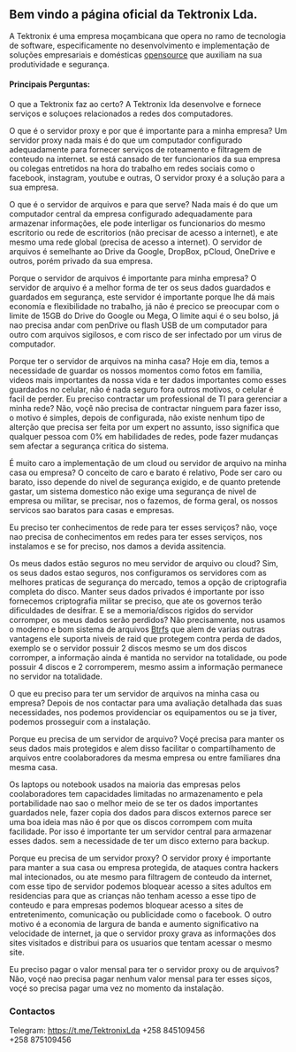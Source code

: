 ## Bem vindo a página oficial da Tektronix Lda.

A Tektronix é uma empresa moçambicana  que opera no  ramo de tecnologia de software, especificamente no desenvolvimento e implementação de soluções empresariais e domésticas [opensource](https://en.wikipedia.org/wiki/Open_source) que auxiliam na sua produtividade e segurança.


#### Principais Perguntas:

 O que a Tektronix faz ao certo?
A Tektronix lda desenvolve e fornece serviços e soluçoes relacionados a redes dos computadores.

 O que é o servidor proxy e por que é importante para a minha empresa?
Um servidor proxy nada mais é do que um computador configurado adequadamente para fornecer serviços de roteamento e filtragem de conteudo na internet. se está cansado de ter funcionarios da sua empresa ou colegas entretidos na hora do trabalho em redes sociais como o facebook, instagram, youtube e outras, O servidor proxy é a solução para a sua empresa.

O que é o servidor de arquivos e para que serve?
Nada mais é do que um computador central da empresa configurado adequadamente para armazenar informações, ele pode interligar os funcionarios do mesmo escritorio ou rede de escritorios (não precisar de acesso a internet), e ate mesmo uma rede global (precisa de acesso a internet). O servidor de arquivos é semelhante ao Drive da Google, DropBox, pCloud, OneDrive e outros, porém privado da sua empresa. 

 Porque o servidor de arquivos é importante para minha empresa?
O servidor de arquivo é a melhor forma de ter os seus dados guardados e guardados em  segurança,  este servidor é importante porque lhe dá mais economía e flexibilidade no trabalho, já não é precico se preocupar com o limite de 15GB do Drive do Google ou Mega, O limite aqui é o seu bolso, já nao precisa andar com  penDrive ou flash USB de um computador para outro com arquivos sigilosos, e com risco de ser infectado por um virus de computador.

 Porque ter o servidor de arquivos na minha casa?
Hoje em dia, temos a necessidade de guardar os nossos momentos como fotos em familia, videos  mais importantes da nossa vida e ter dados importantes como esses guardados no celular, não é nada seguro fora outros motivos, o celular é facil de perder.
 Eu preciso contractar um professional de TI para gerenciar a minha rede?
Não, voçê não precisa de contractar ninguem para fazer isso, o motivo é simples, depois de configurada, não existe nenhum tipo de alterção que precisa ser feita por um expert no assunto, isso significa que qualquer pessoa com 0% em habilidades de redes, pode fazer mudanças sem afectar a segurança critica do sistema.

É muito caro a implementação de um cloud  ou servidor de arquivo na minha casa ou empresa?
O conceito de caro e barato é relativo, Pode ser caro ou barato, isso depende do nivel de segurança exigido, e de quanto pretende gastar, um sistema domestico não exige uma segurança de nivel  de empresa ou militar, se precisar, nos o fazemos, de forma geral, os nossos servicos sao baratos para casas e empresas.

 Eu preciso ter conhecimentos de rede para ter esses serviços?
não, voçe nao precisa de conhecimentos em redes para ter esses serviços, nos instalamos e se for preciso, nos damos a devida assitencia.

 Os meus dados estão seguros no meu servidor de arquivo ou cloud?
Sim, os seus dados estao seguros, nos configuramos os servidores com as melhores praticas de segurança do mercado, temos a opção de criptografia completa do disco. Manter seus dados privados é importante por isso fornecemos criptografia militar se preciso, que ate os governos terão dificuldades de desifrar.
 E se a memoria/discos rigidos do servidor corromper, os meus dados serão perdidos?
Não precisamente, nos usamos o moderno e bom sistema de arquivos [Btrfs](https://en.wikipedia.org/wiki/Btrfs) que alem  de varias outras vantagens ele suporta niveis de raid que protegem contra perda de dados, exemplo se o  servidor possuir 2 discos mesmo se um dos discos corromper, a informação ainda é mantida no servidor na totalidade, ou pode possuir 4 discos e 2 corromperem, mesmo assim a informação permanece no servidor na totalidade.

O que eu preciso para ter um servidor de arquivos na minha casa ou  empresa?
Depois de nos contactar para uma avaliação detalhada das suas necessidades, nos podemos providenciar os equipamentos ou se ja tiver, podemos prosseguir com a instalação.

 Porque eu precisa de um servidor de arquivo?
Voçé precisa para manter os seus dados mais protegidos e alem disso facilitar o compartilhamento de arquivos entre coolaboradores da mesma empresa ou entre familiares dna mesma casa.

Os laptops ou notebook usados na maioria das empresas pelos coolaboradores tem capacidades limitadas no armazenamento e pela portabilidade nao sao o melhor meio de se ter os dados importantes guardados nele, fazer copia dos dados para discos externos parece ser uma boa ideia mas não é por que os discos corrompem com muita facilidade. Por isso é importante ter um servidor central para armazenar esses dados. sem a necessidade de ter um disco externo para backup.

 Porque eu precisa de um servidor  proxy?
O servidor proxy é importante para manter a sua casa ou empresa protegida, de ataques contra hackers mal intecionados, ou ate mesmo para filtragem de conteudo da internet, com esse tipo de servidor podemos bloquear  acesso a sites adultos em residencias para que  as crianças não tenham acesso a esse tipo de conteudo e para empresas podemos bloquear acesso a sites de entretenimento, comunicação ou publicidade como o facebook. 
O outro motivo é a economia de largura de banda e aumento significativo na velocidade de internet, ja que o servidor proxy grava as informações dos sites visitados e distribui para os usuarios que tentam acessar o mesmo site.

 Eu preciso pagar o valor mensal para ter o servidor proxy ou de arquivos?
Não, voçé nao precisa pagar nenhum valor mensal para ter esses siços, voçé so precisa pagar uma vez no momento da instalação.



### Contactos
Telegram: https://t.me/TektronixLda
+258 845109456 	
+258 875109456

